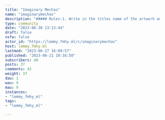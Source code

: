```yaml
---
title: "Imaginary Mechas" 
name: "imaginarymechas"
description: "##### Rules:1. Write in the titles name of the artwork and name of the artist in this format: “{artwork name} by {artist}”- 1.1 Alternatively you can use id's of artworks and artists if the source of the artworks organises users/artworks using id's.##### Animes:My favourite mecha animes that I recommend to everyone that's interested in mechas:- Code Geass: Hangyaku no Lelouch- Evangelion (movies)- Macross Zero (only this season, the rest of the series is very bad IMO)- Aldnoah.Zero##### Note:Numbers in posts where I include pixiv in the title are id's of the artwork and the creator on platform https://www.pixiv.net/en/ . I don't include names of the artists and artworks because artworks were downloaded with use of a crawler and I thought it would make it easier to trackdown the artwork/artist on the site with id's instead of names. _p0, _p1, _p2 etc. after artwork id's are pages that tell you which artwork it is when this upload contained multiple artworks."
type: community
date: "2023-06-30 13:13:44"
draft: false
nsfw: false
actor_id: "https://lemmy.fmhy.ml/c/imaginarymechas"
host: lemmy.fmhy.ml
lastmod: "2023-06-27 16:09:57"
published: "2023-06-21 10:16:58"
subscribers: 40
posts: 37
comments: 42
weight: 37
dau: 1
wau: 9
mau: 9
instances:
- "lemmy_fmhy_ml"
tags: 
- "lemmy_fmhy_ml"

---
```

